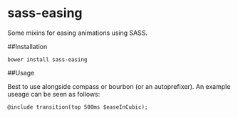 sass-easing
===========

Some mixins for easing animations using SASS.

##Installation

`bower install sass-easing`

##Usage

Best to use alongside compass or bourbon (or an autoprefixer). An example useage can be seen as follows:

`@include transition(top 500ms $easeInCubic);`